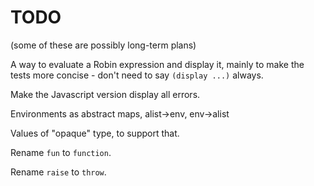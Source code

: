 TODO
====

(some of these are possibly long-term plans)

A way to evaluate a Robin expression and display it, mainly
to make the tests more concise - don't need to say `(display ...)` always.

Make the Javascript version display all errors.

Environments as abstract maps, alist->env, env->alist

Values of "opaque" type, to support that.

Rename `fun` to `function`.

Rename `raise` to `throw`.
